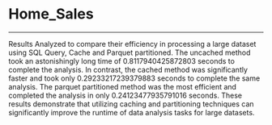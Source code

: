 # Home_Sales
------------------------------------------------
Results
Analyzed to compare their efficiency in processing a large dataset using SQL Query, Cache and Parquet partitioned. The uncached method took an astonishingly long time of 0.8117940425872803 seconds to complete the analysis. In contrast, the cached method was significantly faster and took only 0.29233217239379883 seconds to complete the same analysis. The parquet partitioned method was the most efficient and completed the analysis in only 0.24123477935791016 seconds. These results demonstrate that utilizing caching and partitioning techniques can significantly improve the runtime of data analysis tasks for large datasets.

